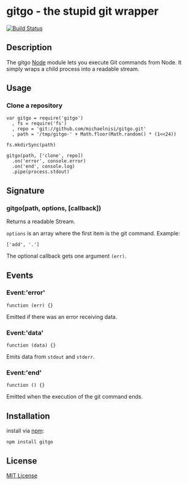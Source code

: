 # gitgo - the stupid git wrapper

[![Build Status](https://secure.travis-ci.org/michaelnisi/gitgo.png?branch=master)](https://travis-ci.org/michaelnisi/gitgo)

## Description

The gitgo [Node](http://nodejs.org/) module lets you execute Git commands from Node. It simply wraps a child process into a readable stream. 

## Usage

### Clone a repository

    var gitgo = require('gitgo')
      , fs = require('fs')
      , repo = 'git://github.com/michaelnisi/gitgo.git'
      , path = '/tmp/gitgo-' + Math.floor(Math.random() * (1<<24))

    fs.mkdirSync(path)

    gitgo(path, ['clone', repo])
      .on('error', console.error)
      .on('end', console.log)
      .pipe(process.stdout)

## Signature

### gitgo(path, options, [callback])

Returns a readable Stream.

`options` is an array where the first item is the git command. Example:

    ['add', '.']

The optional callback gets one argument `(err)`.

## Events

### Event:'error'
    function (err) {}

Emitted if there was an error receiving data.

### Event:'data'
    function (data) {}
    
Emits data from `stdout` and `stderr`.

### Event:'end'
    function () {}

Emitted when the execution of the git command ends.

## Installation

install via [npm](http://npmjs.org/):

    npm install gitgo

## License

[MIT License](https://raw.github.com/michaelnisi/gitpull/master/LICENSE)
